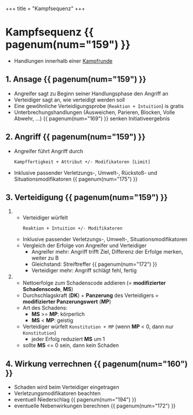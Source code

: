 +++
title = "Kampfsequenz"
+++

# Kampfsequenz {{ pagenum(num="159") }}

- Handlungen innerhalb einer [Kampfrunde](Kampfrunde.md)

## 1. Ansage {{ pagenum(num="159") }}

- Angreifer sagt zu Beginn seiner Handlungsphase den Angriff an
- Verteidiger sagt an, wie verteidigt werden soll
- Eine gewöhnliche Verteidigungsprobe (`Reaktion + Intuition`) is gratis
- Unterbrechungshandlungen (Ausweichen, Parieren, Blocken, Volle Abwehr, ...) {{ pagenum(num="169") }} senken Initiativeergebnis

## 2. Angriff {{ pagenum(num="159") }}

- Angreifer führt Angriff durch
    ```
    Kampffertigkeit + Attribut +/- Modifikatoren [Limit]
    ```
- Inklusive passender Verletzungs-, Umwelt-, Rückstoß- und Situationsmodifikatoren {{ pagenum(num="175") }}

## 3. Verteidigung {{ pagenum(num="159") }}

1.  - Verteidiger würfelt
        ```
        Reaktion + Intuition +/- Modifikatoren
        ```
    - Inklusive passender Verletzungs-, Umwelt-, Situationsmodifikatoren
    - Vergleich der Erfolge von Angreifer und Verteidiger
        - Angreifer mehr: Angriff trifft Ziel, Differenz der Erfolge merken, weiter zu B
        - Gleichstand: Streiftreffer {{ pagenum(num="172") }}
        - Verteidiger mehr: Angriff schlägt fehl, fertig
2.  - Nettoerfolge zum Schadenscode addieren (= **modifizierter Schadenscode**, **MS**)
    - Durchschlagskraft (**DK**) + **Panzerung** des Verteidigers = **modifizierter Panzerungswert** (**MP**)
    - Art des Schadens:
        - **MS** >= **MP**: körperlich
        - **MS** < **MP**: geistig
    - Verteidiger würfelt `Konstitution + MP` (wenn **MP** < 0, dann nur `Konstitution`)
        - jeder Erfolg reduziert **MS** um 1
    - sollte **MS** <= 0 sein, dann kein Schaden

## 4. Wirkung verrechnen {{ pagenum(num="160") }}

- Schaden wird beim Verteidiger eingetragen
- Verletzungsmodifikatoren beachten
- eventuell Niederschlag {{ pagenum(num="194") }}
- eventuelle Nebenwirkungen berechnen {{ pagenum(num="172") }}
